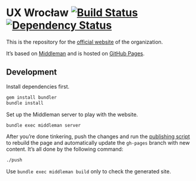 # UX Wrocław [![Build Status](https://travis-ci.org/porada/uxwroclaw.pl.png)](https://travis-ci.org/porada/uxwroclaw.pl) [![Dependency Status](https://gemnasium.com/porada/uxwroclaw.pl.png)](https://gemnasium.com/porada/uxwroclaw.pl)

This is the repository for the [official website](http://uxwroclaw.pl/) of the organization.

It’s based on [Middleman](http://middlemanapp.com/) and is hosted on [GitHub Pages](http://pages.github.com/).

## Development

Install dependencies first.

```bash
gem install bundler
bundle install
```

Set up the Middleman server to play with the website.

```bash
bundle exec middleman server
```

After you’re done tinkering, push the changes and run the [publishing script](publish) to rebuild the page and automatically update the `gh-pages` branch with new content. It’s all done by the following command:

```bash
./push
```

Use `bundle exec middleman build` only to check the generated site.

